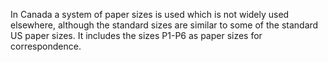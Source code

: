 In Canada a system of paper sizes is used which is not widely used
elsewhere, although the standard sizes are similar to some of the
standard US paper sizes. It includes the sizes P1-P6 as paper sizes for
correspondence.
